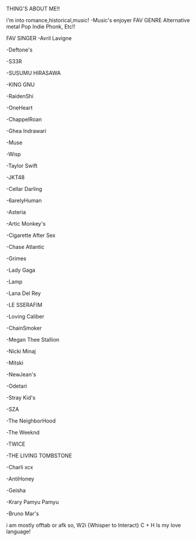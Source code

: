 THING'S ABOUT ME!!

i'm into romance,historical,music!
-Music's enjoyer
FAV GENRE
Alternative metal
Pop
Indie
Phonk, Etc!!

FAV SINGER
-Avril Lavigne

-Deftone's

-S33R

-SUSUMU HIRASAWA

-KING GNU

-RaidenShi

-OneHeart

-ChappelRoan

-Ghea Indrawari

-Muse

-Wisp

-Taylor Swift

-JKT48

-Cellar Darling

-6arelyHuman

-Asteria

-Artic Monkey's

-Cigarette After Sex

-Chase Atlantic

-Grimes

-Lady Gaga

-Lamp

-Lana Del Rey

-LE SSERAFIM

-Loving Caliber

-ChainSmoker

-Megan Thee Stallion

-Nicki Minaj

-Mitski

-NewJean's

-Odetari

-Stray Kid's

-SZA

-The NeighborHood

-The Weeknd

-TWICE

-THE LIVING TOMBSTONE

-Charli xcx

-AntiHoney

-Geisha

-Krary Pamyu Pamyu

-Bruno Mar's

i am mostly offtab or afk so, W2i {Whisper to Interact}
C + H Is my love language!
